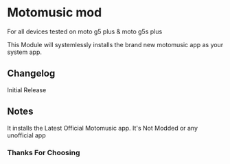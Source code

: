 # Motomusic mod 

For all devices tested on moto g5 plus & moto g5s plus

This Module will systemlessly installs the brand new motomusic app as your system app.

## Changelog 

Initial Release

## Notes

It installs the Latest Official Motomusic app. It's Not Modded or any unofficial app

### Thanks For Choosing
